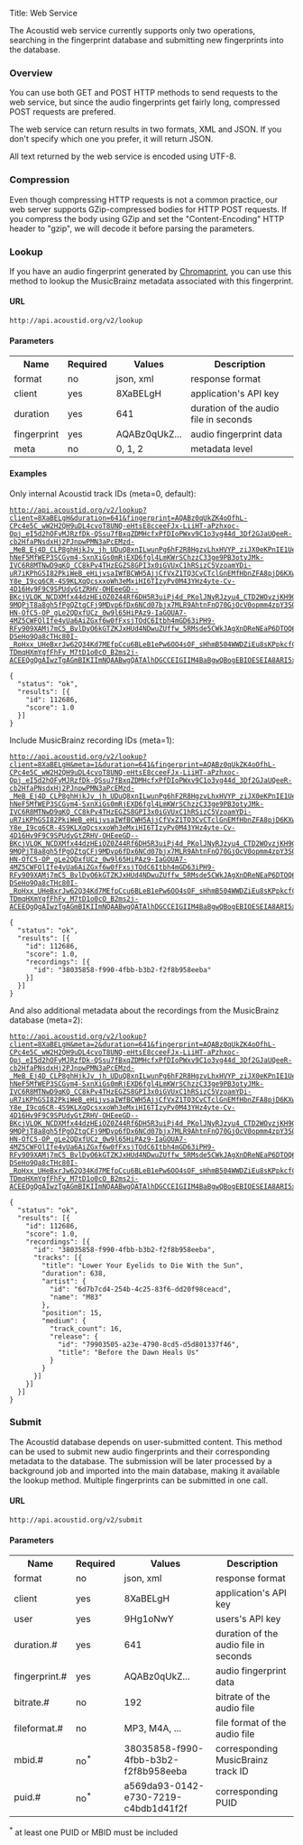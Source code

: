 Title: Web Service

The Acoustid web service currently supports only two operations, searching in the 
fingerprint database and submitting new fingerprints into the database.

### Overview

You can use both GET and POST HTTP methods to send requests to the web service,
but since the audio fingerprints get fairly long, compressed POST requests are prefered.

The web service can return results in two formats, XML and JSON. If you don't specify
which one you prefer, it will return JSON.

All text returned by the web service is encoded using UTF-8.

### Compression

Even though compressing HTTP requests is not a common practice, our web server
supports GZip-compressed bodies for HTTP POST requests. If you compress the body
using GZip and set the "Content-Encoding" HTTP header to "gzip", we will decode it
before parsing the parameters.

### Lookup

If you have an audio fingerprint generated by [Chromaprint](/chromaprint), you can use
this method to lookup the MusicBrainz metadata associated with this fingerprint.

#### URL

    http://api.acoustid.org/v2/lookup

#### Parameters

<table class="listing">
	<tr>
		<th>Name</th>
		<th>Required</th>
		<th>Values</th>
		<th>Description</th>
	</tr>
	<tr>
		<td>format</td>
		<td>no</td>
		<td>json, xml</td>
		<td>response format</td>
	</tr>
	<tr>
		<td>client</td>
		<td>yes</td>
		<td>8XaBELgH</td>
		<td>application's API key</td>
	</tr>
	<tr>
		<td>duration</td>
		<td>yes</td>
		<td>641</td>
		<td>duration of the audio file in seconds</td>
	</tr>
	<tr>
		<td>fingerprint</td>
		<td>yes</td>
		<td>AQABz0qUkZ...</td>
		<td>audio fingerprint data</td>
	</tr>
	<tr>
		<td>meta</td>
		<td>no</td>
		<td>0, 1, 2</td>
		<td>metadata level</td>
	</tr>
</table>

#### Examples

Only internal Acoustid track IDs (meta=0, default):

<pre><code><a href="http://api.acoustid.org/v2/lookup?client=8XaBELgH&duration=641&fingerprint=AQABz0qUkZK4oOfhL-CPc4e5C_wW2H2QH9uDL4cvoT8UNQ-eHtsE8cceeFJx-LiiHT-aPzhxoc-Opj_eI5d2hOFyMJRzfDk-QSsu7fBxqZDMHcfxPfDIoPWxv9C1o3yg44d_3Df2GJaUQeeR-cb2HfaPNsdxHj2PJnpwPMN3aPcEMzd-_MeB_Ej4D_CLP8ghHjkJv_jh_UDuQ8xnILwunPg6hF2R8HgzvLhxHVYP_ziJX0eKPnIE1UePMByDJyg7wz_6yELsB8n4oDmDa0Gv40hf6D3CE3_wH6HFaxCPUD9-hNeF5MfWEP3SCGym4-SxnXiGs0mRjEXD6fgl4LmKWrSChzzC33ge9PB3otyJMk-IVC6R8MTNwD9qKQ_CC8kPv4THzEGZS8GPI3x0iGVUxC1hRSizC5VzoamYDi-uR7iKPhGSI82PkiWeB_eHijvsaIWfBCWH5AjjCfVxZ1TQ3CvCTclGnEMfHbnZFA8pjD6KXwd__Cn-Y8e_I9cq6CR-4S9KLXqQcsxxoWh3eMxiHI6TIzyPv0M43YHz4yte-Cv-4D16Hv9F9C9SPUdyGtZRHV-OHEeeGD--BKcjVLOK_NCDXMfx44dzHEiOZ0Z44Rf6DH5R3uiPj4d_PKolJNyRJzyu4_CTD2WOvzjKH9GPb4cUP1Av9EuQd8fGCFee4JlRHi18xQh96NLxkCgfWFKOH6WGeoe4I3za4c5hTscTPEZTES1x8kE-9MQPjT8a8gh5fPgQZtqCFj9MDvp6fDx6NCd07bjx7MLR9AhtnFnQ70GjOcV0opmm4zpY3SOa7HiwdTtyHa6NC4e-HN-OfC5-OP_gLe2QDxfUCz_0w9l65HiPAz9-IaGOUA7-4MZ5CWFOlIfe4yUa6AiZGxf6w0fFxsjTOdC6Itbh4mGD63iPH9-RFy909XAMj7mC5_BvlDyO6kGTZKJxHUd4NDwuZUffw_5RMsde5CWkJAgXnDReNEaP6DTOQ65yaD88HoeX8fge-DSeHo9Qa8cTHc80I-_RoHxx_UHeBxrJw62Q34Kd7MEfpCcu6BLeB1ePw6OO4sOF_sHhmB504WWDZiEu8sKPpkcfCT9xfej0o0lr4T5yNJeOvjmu40w-TDmqHXmYgfFhFy_M7tD1o0cO_B2ms2j-ACEEQgQgAIwzTgAGmBIKIImNQAABwgQATAlhDGCCEIGIIM4BaBgwQBogEBIOESEIA8ARI5xAhxEFmAGAMCKAURKQQpQzRAAkCCBQEAKkQYIYIQQxCixCDADCABMAE0gpJIgyxhEDiCKCCIGAEIgJIQByAhFgGACCACMRQEyBAoxQiHiCBCFOECQFAIgAABR2QAgFjCDMA0AUMIoAIMChQghChASGEGeYEAIAIhgBSErnJPPEGWYAMgw05AhiiGHiBBBGGSCQcQgwRYJwhDDhgCSCSSEIQYwILoyAjAIigBFEUQK8gAYAQ5BCAAjkjCCAEEMZAUQAZQCjCCkpCgFMCCiIcVIAZZgilAQAiSHQECOcQAQIc4QClAHAjDDGkAGAMUoBgyhihgEChFCAAWEIEYwIJYwViAAlHCBIGEIEAEIQAoBwwgwiEBAEEEOoEwBY4wRwxAhBgAcKAESIQAwwIowRFhoBhAE">http://api.acoustid.org/v2/lookup?client=8XaBELgH&duration=641&fingerprint=AQABz0qUkZK4oOfhL-CPc4e5C_wW2H2QH9uDL4cvoT8UNQ-eHtsE8cceeFJx-LiiHT-aPzhxoc-Opj_eI5d2hOFyMJRzfDk-QSsu7fBxqZDMHcfxPfDIoPWxv9C1o3yg44d_3Df2GJaUQeeR-cb2HfaPNsdxHj2PJnpwPMN3aPcEMzd-_MeB_Ej4D_CLP8ghHjkJv_jh_UDuQ8xnILwunPg6hF2R8HgzvLhxHVYP_ziJX0eKPnIE1UePMByDJyg7wz_6yELsB8n4oDmDa0Gv40hf6D3CE3_wH6HFaxCPUD9-hNeF5MfWEP3SCGym4-SxnXiGs0mRjEXD6fgl4LmKWrSChzzC33ge9PB3otyJMk-IVC6R8MTNwD9qKQ_CC8kPv4THzEGZS8GPI3x0iGVUxC1hRSizC5VzoamYDi-uR7iKPhGSI82PkiWeB_eHijvsaIWfBCWH5AjjCfVxZ1TQ3CvCTclGnEMfHbnZFA8pjD6KXwd__Cn-Y8e_I9cq6CR-4S9KLXqQcsxxoWh3eMxiHI6TIzyPv0M43YHz4yte-Cv-4D16Hv9F9C9SPUdyGtZRHV-OHEeeGD--BKcjVLOK_NCDXMfx44dzHEiOZ0Z44Rf6DH5R3uiPj4d_PKolJNyRJzyu4_CTD2WOvzjKH9GPb4cUP1Av9EuQd8fGCFee4JlRHi18xQh96NLxkCgfWFKOH6WGeoe4I3za4c5hTscTPEZTES1x8kE-9MQPjT8a8gh5fPgQZtqCFj9MDvp6fDx6NCd07bjx7MLR9AhtnFnQ70GjOcV0opmm4zpY3SOa7HiwdTtyHa6NC4e-HN-OfC5-OP_gLe2QDxfUCz_0w9l65HiPAz9-IaGOUA7-4MZ5CWFOlIfe4yUa6AiZGxf6w0fFxsjTOdC6Itbh4mGD63iPH9-RFy909XAMj7mC5_BvlDyO6kGTZKJxHUd4NDwuZUffw_5RMsde5CWkJAgXnDReNEaP6DTOQ65yaD88HoeX8fge-DSeHo9Qa8cTHc80I-_RoHxx_UHeBxrJw62Q34Kd7MEfpCcu6BLeB1ePw6OO4sOF_sHhmB504WWDZiEu8sKPpkcfCT9xfej0o0lr4T5yNJeOvjmu40w-TDmqHXmYgfFhFy_M7tD1o0cO_B2ms2j-ACEEQgQgAIwzTgAGmBIKIImNQAABwgQATAlhDGCCEIGIIM4BaBgwQBogEBIOESEIA8ARI5xAhxEFmAGAMCKAURKQQpQzRAAkCCBQEAKkQYIYIQQxCixCDADCABMAE0gpJIgyxhEDiCKCCIGAEIgJIQByAhFgGACCACMRQEyBAoxQiHiCBCFOECQFAIgAABR2QAgFjCDMA0AUMIoAIMChQghChASGEGeYEAIAIhgBSErnJPPEGWYAMgw05AhiiGHiBBBGGSCQcQgwRYJwhDDhgCSCSSEIQYwILoyAjAIigBFEUQK8gAYAQ5BCAAjkjCCAEEMZAUQAZQCjCCkpCgFMCCiIcVIAZZgilAQAiSHQECOcQAQIc4QClAHAjDDGkAGAMUoBgyhihgEChFCAAWEIEYwIJYwViAAlHCBIGEIEAEIQAoBwwgwiEBAEEEOoEwBY4wRwxAhBgAcKAESIQAwwIowRFhoBhAE</a></code></pre>

    {
      "status": "ok",
      "results": [{
        "id": 112686,
        "score": 1.0
      }]
    }

Include MusicBrainz recording IDs (meta=1):

<pre><code><a href="http://api.acoustid.org/v2/lookup?client=8XaBELgH&meta=1&duration=641&fingerprint=AQABz0qUkZK4oOfhL-CPc4e5C_wW2H2QH9uDL4cvoT8UNQ-eHtsE8cceeFJx-LiiHT-aPzhxoc-Opj_eI5d2hOFyMJRzfDk-QSsu7fBxqZDMHcfxPfDIoPWxv9C1o3yg44d_3Df2GJaUQeeR-cb2HfaPNsdxHj2PJnpwPMN3aPcEMzd-_MeB_Ej4D_CLP8ghHjkJv_jh_UDuQ8xnILwunPg6hF2R8HgzvLhxHVYP_ziJX0eKPnIE1UePMByDJyg7wz_6yELsB8n4oDmDa0Gv40hf6D3CE3_wH6HFaxCPUD9-hNeF5MfWEP3SCGym4-SxnXiGs0mRjEXD6fgl4LmKWrSChzzC33ge9PB3otyJMk-IVC6R8MTNwD9qKQ_CC8kPv4THzEGZS8GPI3x0iGVUxC1hRSizC5VzoamYDi-uR7iKPhGSI82PkiWeB_eHijvsaIWfBCWH5AjjCfVxZ1TQ3CvCTclGnEMfHbnZFA8pjD6KXwd__Cn-Y8e_I9cq6CR-4S9KLXqQcsxxoWh3eMxiHI6TIzyPv0M43YHz4yte-Cv-4D16Hv9F9C9SPUdyGtZRHV-OHEeeGD--BKcjVLOK_NCDXMfx44dzHEiOZ0Z44Rf6DH5R3uiPj4d_PKolJNyRJzyu4_CTD2WOvzjKH9GPb4cUP1Av9EuQd8fGCFee4JlRHi18xQh96NLxkCgfWFKOH6WGeoe4I3za4c5hTscTPEZTES1x8kE-9MQPjT8a8gh5fPgQZtqCFj9MDvp6fDx6NCd07bjx7MLR9AhtnFnQ70GjOcV0opmm4zpY3SOa7HiwdTtyHa6NC4e-HN-OfC5-OP_gLe2QDxfUCz_0w9l65HiPAz9-IaGOUA7-4MZ5CWFOlIfe4yUa6AiZGxf6w0fFxsjTOdC6Itbh4mGD63iPH9-RFy909XAMj7mC5_BvlDyO6kGTZKJxHUd4NDwuZUffw_5RMsde5CWkJAgXnDReNEaP6DTOQ65yaD88HoeX8fge-DSeHo9Qa8cTHc80I-_RoHxx_UHeBxrJw62Q34Kd7MEfpCcu6BLeB1ePw6OO4sOF_sHhmB504WWDZiEu8sKPpkcfCT9xfej0o0lr4T5yNJeOvjmu40w-TDmqHXmYgfFhFy_M7tD1o0cO_B2ms2j-ACEEQgQgAIwzTgAGmBIKIImNQAABwgQATAlhDGCCEIGIIM4BaBgwQBogEBIOESEIA8ARI5xAhxEFmAGAMCKAURKQQpQzRAAkCCBQEAKkQYIYIQQxCixCDADCABMAE0gpJIgyxhEDiCKCCIGAEIgJIQByAhFgGACCACMRQEyBAoxQiHiCBCFOECQFAIgAABR2QAgFjCDMA0AUMIoAIMChQghChASGEGeYEAIAIhgBSErnJPPEGWYAMgw05AhiiGHiBBBGGSCQcQgwRYJwhDDhgCSCSSEIQYwILoyAjAIigBFEUQK8gAYAQ5BCAAjkjCCAEEMZAUQAZQCjCCkpCgFMCCiIcVIAZZgilAQAiSHQECOcQAQIc4QClAHAjDDGkAGAMUoBgyhihgEChFCAAWEIEYwIJYwViAAlHCBIGEIEAEIQAoBwwgwiEBAEEEOoEwBY4wRwxAhBgAcKAESIQAwwIowRFhoBhAE">http://api.acoustid.org/v2/lookup?client=8XaBELgH&meta=1&duration=641&fingerprint=AQABz0qUkZK4oOfhL-CPc4e5C_wW2H2QH9uDL4cvoT8UNQ-eHtsE8cceeFJx-LiiHT-aPzhxoc-Opj_eI5d2hOFyMJRzfDk-QSsu7fBxqZDMHcfxPfDIoPWxv9C1o3yg44d_3Df2GJaUQeeR-cb2HfaPNsdxHj2PJnpwPMN3aPcEMzd-_MeB_Ej4D_CLP8ghHjkJv_jh_UDuQ8xnILwunPg6hF2R8HgzvLhxHVYP_ziJX0eKPnIE1UePMByDJyg7wz_6yELsB8n4oDmDa0Gv40hf6D3CE3_wH6HFaxCPUD9-hNeF5MfWEP3SCGym4-SxnXiGs0mRjEXD6fgl4LmKWrSChzzC33ge9PB3otyJMk-IVC6R8MTNwD9qKQ_CC8kPv4THzEGZS8GPI3x0iGVUxC1hRSizC5VzoamYDi-uR7iKPhGSI82PkiWeB_eHijvsaIWfBCWH5AjjCfVxZ1TQ3CvCTclGnEMfHbnZFA8pjD6KXwd__Cn-Y8e_I9cq6CR-4S9KLXqQcsxxoWh3eMxiHI6TIzyPv0M43YHz4yte-Cv-4D16Hv9F9C9SPUdyGtZRHV-OHEeeGD--BKcjVLOK_NCDXMfx44dzHEiOZ0Z44Rf6DH5R3uiPj4d_PKolJNyRJzyu4_CTD2WOvzjKH9GPb4cUP1Av9EuQd8fGCFee4JlRHi18xQh96NLxkCgfWFKOH6WGeoe4I3za4c5hTscTPEZTES1x8kE-9MQPjT8a8gh5fPgQZtqCFj9MDvp6fDx6NCd07bjx7MLR9AhtnFnQ70GjOcV0opmm4zpY3SOa7HiwdTtyHa6NC4e-HN-OfC5-OP_gLe2QDxfUCz_0w9l65HiPAz9-IaGOUA7-4MZ5CWFOlIfe4yUa6AiZGxf6w0fFxsjTOdC6Itbh4mGD63iPH9-RFy909XAMj7mC5_BvlDyO6kGTZKJxHUd4NDwuZUffw_5RMsde5CWkJAgXnDReNEaP6DTOQ65yaD88HoeX8fge-DSeHo9Qa8cTHc80I-_RoHxx_UHeBxrJw62Q34Kd7MEfpCcu6BLeB1ePw6OO4sOF_sHhmB504WWDZiEu8sKPpkcfCT9xfej0o0lr4T5yNJeOvjmu40w-TDmqHXmYgfFhFy_M7tD1o0cO_B2ms2j-ACEEQgQgAIwzTgAGmBIKIImNQAABwgQATAlhDGCCEIGIIM4BaBgwQBogEBIOESEIA8ARI5xAhxEFmAGAMCKAURKQQpQzRAAkCCBQEAKkQYIYIQQxCixCDADCABMAE0gpJIgyxhEDiCKCCIGAEIgJIQByAhFgGACCACMRQEyBAoxQiHiCBCFOECQFAIgAABR2QAgFjCDMA0AUMIoAIMChQghChASGEGeYEAIAIhgBSErnJPPEGWYAMgw05AhiiGHiBBBGGSCQcQgwRYJwhDDhgCSCSSEIQYwILoyAjAIigBFEUQK8gAYAQ5BCAAjkjCCAEEMZAUQAZQCjCCkpCgFMCCiIcVIAZZgilAQAiSHQECOcQAQIc4QClAHAjDDGkAGAMUoBgyhihgEChFCAAWEIEYwIJYwViAAlHCBIGEIEAEIQAoBwwgwiEBAEEEOoEwBY4wRwxAhBgAcKAESIQAwwIowRFhoBhAE</a></code></pre>

    {
      "status": "ok",
      "results": [{
        "id": 112686,
        "score": 1.0,
        "recordings": [{
          "id": "38035858-f990-4fbb-b3b2-f2f8b958eeba"
        }]
      }]
    }

And also additional metadata about the recordings from the MusicBrainz database (meta=2):

<pre><code><a href="http://api.acoustid.org/v2/lookup?client=8XaBELgH&meta=2&duration=641&fingerprint=AQABz0qUkZK4oOfhL-CPc4e5C_wW2H2QH9uDL4cvoT8UNQ-eHtsE8cceeFJx-LiiHT-aPzhxoc-Opj_eI5d2hOFyMJRzfDk-QSsu7fBxqZDMHcfxPfDIoPWxv9C1o3yg44d_3Df2GJaUQeeR-cb2HfaPNsdxHj2PJnpwPMN3aPcEMzd-_MeB_Ej4D_CLP8ghHjkJv_jh_UDuQ8xnILwunPg6hF2R8HgzvLhxHVYP_ziJX0eKPnIE1UePMByDJyg7wz_6yELsB8n4oDmDa0Gv40hf6D3CE3_wH6HFaxCPUD9-hNeF5MfWEP3SCGym4-SxnXiGs0mRjEXD6fgl4LmKWrSChzzC33ge9PB3otyJMk-IVC6R8MTNwD9qKQ_CC8kPv4THzEGZS8GPI3x0iGVUxC1hRSizC5VzoamYDi-uR7iKPhGSI82PkiWeB_eHijvsaIWfBCWH5AjjCfVxZ1TQ3CvCTclGnEMfHbnZFA8pjD6KXwd__Cn-Y8e_I9cq6CR-4S9KLXqQcsxxoWh3eMxiHI6TIzyPv0M43YHz4yte-Cv-4D16Hv9F9C9SPUdyGtZRHV-OHEeeGD--BKcjVLOK_NCDXMfx44dzHEiOZ0Z44Rf6DH5R3uiPj4d_PKolJNyRJzyu4_CTD2WOvzjKH9GPb4cUP1Av9EuQd8fGCFee4JlRHi18xQh96NLxkCgfWFKOH6WGeoe4I3za4c5hTscTPEZTES1x8kE-9MQPjT8a8gh5fPgQZtqCFj9MDvp6fDx6NCd07bjx7MLR9AhtnFnQ70GjOcV0opmm4zpY3SOa7HiwdTtyHa6NC4e-HN-OfC5-OP_gLe2QDxfUCz_0w9l65HiPAz9-IaGOUA7-4MZ5CWFOlIfe4yUa6AiZGxf6w0fFxsjTOdC6Itbh4mGD63iPH9-RFy909XAMj7mC5_BvlDyO6kGTZKJxHUd4NDwuZUffw_5RMsde5CWkJAgXnDReNEaP6DTOQ65yaD88HoeX8fge-DSeHo9Qa8cTHc80I-_RoHxx_UHeBxrJw62Q34Kd7MEfpCcu6BLeB1ePw6OO4sOF_sHhmB504WWDZiEu8sKPpkcfCT9xfej0o0lr4T5yNJeOvjmu40w-TDmqHXmYgfFhFy_M7tD1o0cO_B2ms2j-ACEEQgQgAIwzTgAGmBIKIImNQAABwgQATAlhDGCCEIGIIM4BaBgwQBogEBIOESEIA8ARI5xAhxEFmAGAMCKAURKQQpQzRAAkCCBQEAKkQYIYIQQxCixCDADCABMAE0gpJIgyxhEDiCKCCIGAEIgJIQByAhFgGACCACMRQEyBAoxQiHiCBCFOECQFAIgAABR2QAgFjCDMA0AUMIoAIMChQghChASGEGeYEAIAIhgBSErnJPPEGWYAMgw05AhiiGHiBBBGGSCQcQgwRYJwhDDhgCSCSSEIQYwILoyAjAIigBFEUQK8gAYAQ5BCAAjkjCCAEEMZAUQAZQCjCCkpCgFMCCiIcVIAZZgilAQAiSHQECOcQAQIc4QClAHAjDDGkAGAMUoBgyhihgEChFCAAWEIEYwIJYwViAAlHCBIGEIEAEIQAoBwwgwiEBAEEEOoEwBY4wRwxAhBgAcKAESIQAwwIowRFhoBhAE">http://api.acoustid.org/v2/lookup?client=8XaBELgH&meta=2&duration=641&fingerprint=AQABz0qUkZK4oOfhL-CPc4e5C_wW2H2QH9uDL4cvoT8UNQ-eHtsE8cceeFJx-LiiHT-aPzhxoc-Opj_eI5d2hOFyMJRzfDk-QSsu7fBxqZDMHcfxPfDIoPWxv9C1o3yg44d_3Df2GJaUQeeR-cb2HfaPNsdxHj2PJnpwPMN3aPcEMzd-_MeB_Ej4D_CLP8ghHjkJv_jh_UDuQ8xnILwunPg6hF2R8HgzvLhxHVYP_ziJX0eKPnIE1UePMByDJyg7wz_6yELsB8n4oDmDa0Gv40hf6D3CE3_wH6HFaxCPUD9-hNeF5MfWEP3SCGym4-SxnXiGs0mRjEXD6fgl4LmKWrSChzzC33ge9PB3otyJMk-IVC6R8MTNwD9qKQ_CC8kPv4THzEGZS8GPI3x0iGVUxC1hRSizC5VzoamYDi-uR7iKPhGSI82PkiWeB_eHijvsaIWfBCWH5AjjCfVxZ1TQ3CvCTclGnEMfHbnZFA8pjD6KXwd__Cn-Y8e_I9cq6CR-4S9KLXqQcsxxoWh3eMxiHI6TIzyPv0M43YHz4yte-Cv-4D16Hv9F9C9SPUdyGtZRHV-OHEeeGD--BKcjVLOK_NCDXMfx44dzHEiOZ0Z44Rf6DH5R3uiPj4d_PKolJNyRJzyu4_CTD2WOvzjKH9GPb4cUP1Av9EuQd8fGCFee4JlRHi18xQh96NLxkCgfWFKOH6WGeoe4I3za4c5hTscTPEZTES1x8kE-9MQPjT8a8gh5fPgQZtqCFj9MDvp6fDx6NCd07bjx7MLR9AhtnFnQ70GjOcV0opmm4zpY3SOa7HiwdTtyHa6NC4e-HN-OfC5-OP_gLe2QDxfUCz_0w9l65HiPAz9-IaGOUA7-4MZ5CWFOlIfe4yUa6AiZGxf6w0fFxsjTOdC6Itbh4mGD63iPH9-RFy909XAMj7mC5_BvlDyO6kGTZKJxHUd4NDwuZUffw_5RMsde5CWkJAgXnDReNEaP6DTOQ65yaD88HoeX8fge-DSeHo9Qa8cTHc80I-_RoHxx_UHeBxrJw62Q34Kd7MEfpCcu6BLeB1ePw6OO4sOF_sHhmB504WWDZiEu8sKPpkcfCT9xfej0o0lr4T5yNJeOvjmu40w-TDmqHXmYgfFhFy_M7tD1o0cO_B2ms2j-ACEEQgQgAIwzTgAGmBIKIImNQAABwgQATAlhDGCCEIGIIM4BaBgwQBogEBIOESEIA8ARI5xAhxEFmAGAMCKAURKQQpQzRAAkCCBQEAKkQYIYIQQxCixCDADCABMAE0gpJIgyxhEDiCKCCIGAEIgJIQByAhFgGACCACMRQEyBAoxQiHiCBCFOECQFAIgAABR2QAgFjCDMA0AUMIoAIMChQghChASGEGeYEAIAIhgBSErnJPPEGWYAMgw05AhiiGHiBBBGGSCQcQgwRYJwhDDhgCSCSSEIQYwILoyAjAIigBFEUQK8gAYAQ5BCAAjkjCCAEEMZAUQAZQCjCCkpCgFMCCiIcVIAZZgilAQAiSHQECOcQAQIc4QClAHAjDDGkAGAMUoBgyhihgEChFCAAWEIEYwIJYwViAAlHCBIGEIEAEIQAoBwwgwiEBAEEEOoEwBY4wRwxAhBgAcKAESIQAwwIowRFhoBhAE</a></code></pre>

    {
      "status": "ok",
      "results": [{
        "id": 112686,
        "score": 1.0,
        "recordings": [{
          "id": "38035858-f990-4fbb-b3b2-f2f8b958eeba",
          "tracks": [{
            "title": "Lower Your Eyelids to Die With the Sun",
            "duration": 638,
            "artist": {
              "id": "6d7b7cd4-254b-4c25-83f6-dd20f98ceacd",
              "name": "M83"
            },
            "position": 15,
            "medium": {
              "track_count": 16,
              "release": {
                "id": "79903505-a23e-4790-8cd5-d5d801337f46",
                "title": "Before the Dawn Heals Us"
              }
            }
          }]
        }]
      }]
    }

### Submit

The Acoustid database depends on user-submitted content. This method can be used to
submit new audio fingerprints and their corresponding metadata to the database. The
submission will be later processed by a background job and imported into the main
database, making it available the lookup method. Multiple fingerprints can be submitted
in one call.

#### URL

    http://api.acoustid.org/v2/submit

#### Parameters

<table class="listing">
	<tr>
		<th>Name</th>
		<th>Required</th>
		<th>Values</th>
		<th>Description</th>
	</tr>
	<tr>
		<td>format</td>
		<td>no</td>
		<td>json, xml</td>
		<td>response format</td>
	</tr>
	<tr>
		<td>client</td>
		<td>yes</td>
		<td>8XaBELgH</td>
		<td>application's API key</td>
	</tr>
	<tr>
		<td>user</td>
		<td>yes</td>
		<td>9Hg1oNwY</td>
		<td>users's API key</td>
	</tr>
	<tr>
		<td>duration.#</td>
		<td>yes</td>
		<td>641</td>
		<td>duration of the audio file in seconds</td>
	</tr>
	<tr>
		<td>fingerprint.#</td>
		<td>yes</td>
		<td>AQABz0qUkZ...</td>
		<td>audio fingerprint data</td>
	</tr>
	<tr>
		<td>bitrate.#</td>
		<td>no</td>
		<td>192</td>
		<td>bitrate of the audio file</td>
	</tr>
	<tr>
		<td>fileformat.#</td>
		<td>no</td>
		<td>MP3, M4A, ...</td>
		<td>file format of the audio file</td>
	</tr>
	<tr>
		<td>mbid.#</td>
		<td>no<sup>*</sup></td>
		<td>38035858-f990-4fbb-b3b2-f2f8b958eeba</td>
		<td>corresponding MusicBrainz track ID</td>
	</tr>
	<tr>
		<td>puid.#</td>
		<td>no<sup>*</sup></td>
		<td>a569da93-0142-e730-7219-c4bdb1d41f2f	</td>
		<td>corresponding PUID</td>
	</tr>
</table>

<sup>*</sup> at least one PUID or MBID must be included

